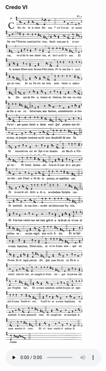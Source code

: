 ### Credo VI

![](images/credo-vi.jpg)

<audio src="https://storage.googleapis.com/kyriale/djc_credo_06_mp3.mp3" preload="none" controls="controls"></audio>
